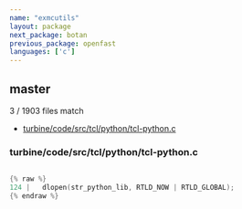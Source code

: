 ```yaml
---
name: "exmcutils"
layout: package
next_package: botan
previous_package: openfast
languages: ['c']
---
```

## master
3 / 1903 files match

 - [turbine/code/src/tcl/python/tcl-python.c](#turbinecodesrctclpythontcl-pythonc)

### turbine/code/src/tcl/python/tcl-python.c

```c

{% raw %}
124 |   dlopen(str_python_lib, RTLD_NOW | RTLD_GLOBAL);
{% endraw %}

```
